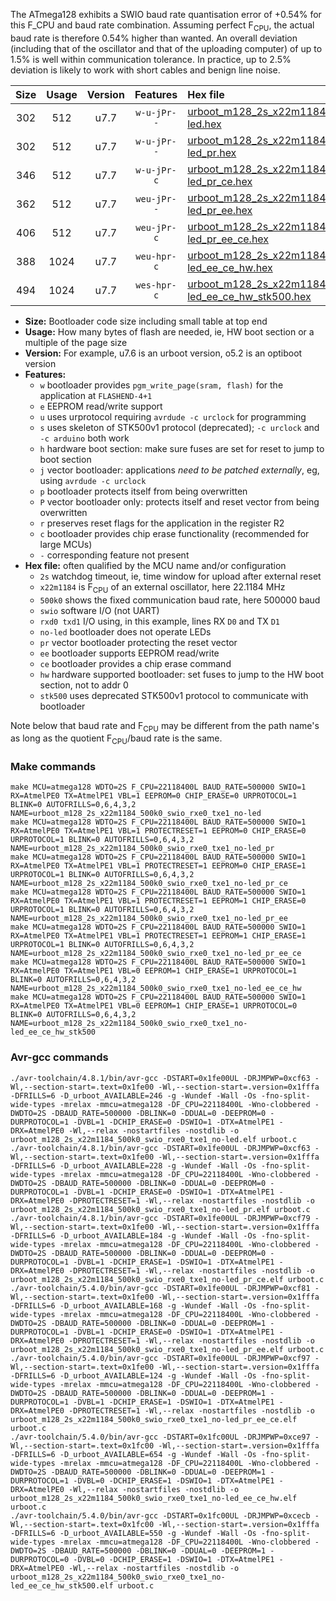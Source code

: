 The ATmega128 exhibits a SWIO baud rate quantisation error of +0.54% for this F_CPU and baud rate combination. Assuming perfect F<sub>CPU</sub>, the actual baud rate is therefore 0.54% higher than wanted. An overall deviation (including that of the oscillator and that of the uploading computer) of up to 1.5% is well within communication tolerance. In practice, up to 2.5% deviation is likely to work with short cables and benign line noise.

|Size|Usage|Version|Features|Hex file|
|:-:|:-:|:-:|:-:|:--|
|302|512|u7.7|`w-u-jPr--`|[urboot_m128_2s_x22m1184_500k0_swio_rxe0_txe1_no-led.hex](https://raw.githubusercontent.com/stefanrueger/urboot.hex/main/mcus/atmega128/watchdog_2_s/external_oscillator_x/22m118400_hz/%2B500k0_baud/uart0_rxe0_txe1/no-led/urboot_m128_2s_x22m1184_500k0_swio_rxe0_txe1_no-led.hex)|
|302|512|u7.7|`w-u-jPr--`|[urboot_m128_2s_x22m1184_500k0_swio_rxe0_txe1_no-led_pr.hex](https://raw.githubusercontent.com/stefanrueger/urboot.hex/main/mcus/atmega128/watchdog_2_s/external_oscillator_x/22m118400_hz/%2B500k0_baud/uart0_rxe0_txe1/no-led/urboot_m128_2s_x22m1184_500k0_swio_rxe0_txe1_no-led_pr.hex)|
|346|512|u7.7|`w-u-jPr-c`|[urboot_m128_2s_x22m1184_500k0_swio_rxe0_txe1_no-led_pr_ce.hex](https://raw.githubusercontent.com/stefanrueger/urboot.hex/main/mcus/atmega128/watchdog_2_s/external_oscillator_x/22m118400_hz/%2B500k0_baud/uart0_rxe0_txe1/no-led/urboot_m128_2s_x22m1184_500k0_swio_rxe0_txe1_no-led_pr_ce.hex)|
|362|512|u7.7|`weu-jPr--`|[urboot_m128_2s_x22m1184_500k0_swio_rxe0_txe1_no-led_pr_ee.hex](https://raw.githubusercontent.com/stefanrueger/urboot.hex/main/mcus/atmega128/watchdog_2_s/external_oscillator_x/22m118400_hz/%2B500k0_baud/uart0_rxe0_txe1/no-led/urboot_m128_2s_x22m1184_500k0_swio_rxe0_txe1_no-led_pr_ee.hex)|
|406|512|u7.7|`weu-jPr-c`|[urboot_m128_2s_x22m1184_500k0_swio_rxe0_txe1_no-led_pr_ee_ce.hex](https://raw.githubusercontent.com/stefanrueger/urboot.hex/main/mcus/atmega128/watchdog_2_s/external_oscillator_x/22m118400_hz/%2B500k0_baud/uart0_rxe0_txe1/no-led/urboot_m128_2s_x22m1184_500k0_swio_rxe0_txe1_no-led_pr_ee_ce.hex)|
|388|1024|u7.7|`weu-hpr-c`|[urboot_m128_2s_x22m1184_500k0_swio_rxe0_txe1_no-led_ee_ce_hw.hex](https://raw.githubusercontent.com/stefanrueger/urboot.hex/main/mcus/atmega128/watchdog_2_s/external_oscillator_x/22m118400_hz/%2B500k0_baud/uart0_rxe0_txe1/no-led/urboot_m128_2s_x22m1184_500k0_swio_rxe0_txe1_no-led_ee_ce_hw.hex)|
|494|1024|u7.7|`wes-hpr-c`|[urboot_m128_2s_x22m1184_500k0_swio_rxe0_txe1_no-led_ee_ce_hw_stk500.hex](https://raw.githubusercontent.com/stefanrueger/urboot.hex/main/mcus/atmega128/watchdog_2_s/external_oscillator_x/22m118400_hz/%2B500k0_baud/uart0_rxe0_txe1/no-led/urboot_m128_2s_x22m1184_500k0_swio_rxe0_txe1_no-led_ee_ce_hw_stk500.hex)|

- **Size:** Bootloader code size including small table at top end
- **Usage:** How many bytes of flash are needed, ie, HW boot section or a multiple of the page size
- **Version:** For example, u7.6 is an urboot version, o5.2 is an optiboot version
- **Features:**
  + `w` bootloader provides `pgm_write_page(sram, flash)` for the application at `FLASHEND-4+1`
  + `e` EEPROM read/write support
  + `u` uses urprotocol requiring `avrdude -c urclock` for programming
  + `s` uses skeleton of STK500v1 protocol (deprecated); `-c urclock` and `-c arduino` both work
  + `h` hardware boot section: make sure fuses are set for reset to jump to boot section
  + `j` vector bootloader: applications *need to be patched externally*, eg, using `avrdude -c urclock`
  + `p` bootloader protects itself from being overwritten
  + `P` vector bootloader only: protects itself and reset vector from being overwritten
  + `r` preserves reset flags for the application in the register R2
  + `c` bootloader provides chip erase functionality (recommended for large MCUs)
  + `-` corresponding feature not present
- **Hex file:** often qualified by the MCU name and/or configuration
  + `2s` watchdog timeout, ie, time window for upload after external reset
  + `x22m1184` is F<sub>CPU</sub> of an external oscillator, here 22.1184 MHz
  + `500k0` shows the fixed communication baud rate, here 500000 baud
  + `swio` software I/O (not UART)
  + `rxd0 txd1` I/O using, in this example, lines RX `D0` and TX `D1`
  + `no-led` bootloader does not operate LEDs
  + `pr` vector bootloader protecting the reset vector
  + `ee` bootloader supports EEPROM read/write
  + `ce` bootloader provides a chip erase command
  + `hw` hardware supported bootloader: set fuses to jump to the HW boot section, not to addr 0
  + `stk500` uses deprecated STK500v1 protocol to communicate with bootloader


Note below that baud rate and F<sub>CPU</sub> may be different from the path name's as long as the quotient F<sub>CPU</sub>/baud rate is the same.

### Make commands
```
make MCU=atmega128 WDTO=2S F_CPU=22118400L BAUD_RATE=500000 SWIO=1 RX=AtmelPE0 TX=AtmelPE1 VBL=1 EEPROM=0 CHIP_ERASE=0 URPROTOCOL=1 BLINK=0 AUTOFRILLS=0,6,4,3,2 NAME=urboot_m128_2s_x22m1184_500k0_swio_rxe0_txe1_no-led
make MCU=atmega128 WDTO=2S F_CPU=22118400L BAUD_RATE=500000 SWIO=1 RX=AtmelPE0 TX=AtmelPE1 VBL=1 PROTECTRESET=1 EEPROM=0 CHIP_ERASE=0 URPROTOCOL=1 BLINK=0 AUTOFRILLS=0,6,4,3,2 NAME=urboot_m128_2s_x22m1184_500k0_swio_rxe0_txe1_no-led_pr
make MCU=atmega128 WDTO=2S F_CPU=22118400L BAUD_RATE=500000 SWIO=1 RX=AtmelPE0 TX=AtmelPE1 VBL=1 PROTECTRESET=1 EEPROM=0 CHIP_ERASE=1 URPROTOCOL=1 BLINK=0 AUTOFRILLS=0,6,4,3,2 NAME=urboot_m128_2s_x22m1184_500k0_swio_rxe0_txe1_no-led_pr_ce
make MCU=atmega128 WDTO=2S F_CPU=22118400L BAUD_RATE=500000 SWIO=1 RX=AtmelPE0 TX=AtmelPE1 VBL=1 PROTECTRESET=1 EEPROM=1 CHIP_ERASE=0 URPROTOCOL=1 BLINK=0 AUTOFRILLS=0,6,4,3,2 NAME=urboot_m128_2s_x22m1184_500k0_swio_rxe0_txe1_no-led_pr_ee
make MCU=atmega128 WDTO=2S F_CPU=22118400L BAUD_RATE=500000 SWIO=1 RX=AtmelPE0 TX=AtmelPE1 VBL=1 PROTECTRESET=1 EEPROM=1 CHIP_ERASE=1 URPROTOCOL=1 BLINK=0 AUTOFRILLS=0,6,4,3,2 NAME=urboot_m128_2s_x22m1184_500k0_swio_rxe0_txe1_no-led_pr_ee_ce
make MCU=atmega128 WDTO=2S F_CPU=22118400L BAUD_RATE=500000 SWIO=1 RX=AtmelPE0 TX=AtmelPE1 VBL=0 EEPROM=1 CHIP_ERASE=1 URPROTOCOL=1 BLINK=0 AUTOFRILLS=0,6,4,3,2 NAME=urboot_m128_2s_x22m1184_500k0_swio_rxe0_txe1_no-led_ee_ce_hw
make MCU=atmega128 WDTO=2S F_CPU=22118400L BAUD_RATE=500000 SWIO=1 RX=AtmelPE0 TX=AtmelPE1 VBL=0 EEPROM=1 CHIP_ERASE=1 URPROTOCOL=0 BLINK=0 AUTOFRILLS=0,6,4,3,2 NAME=urboot_m128_2s_x22m1184_500k0_swio_rxe0_txe1_no-led_ee_ce_hw_stk500
```

### Avr-gcc commands
```
./avr-toolchain/4.8.1/bin/avr-gcc -DSTART=0x1fe00UL -DRJMPWP=0xcf63 -Wl,--section-start=.text=0x1fe00 -Wl,--section-start=.version=0x1fffa -DFRILLS=6 -D_urboot_AVAILABLE=246 -g -Wundef -Wall -Os -fno-split-wide-types -mrelax -mmcu=atmega128 -DF_CPU=22118400L -Wno-clobbered -DWDTO=2S -DBAUD_RATE=500000 -DBLINK=0 -DDUAL=0 -DEEPROM=0 -DURPROTOCOL=1 -DVBL=1 -DCHIP_ERASE=0 -DSWIO=1 -DTX=AtmelPE1 -DRX=AtmelPE0 -Wl,--relax -nostartfiles -nostdlib -o urboot_m128_2s_x22m1184_500k0_swio_rxe0_txe1_no-led.elf urboot.c
./avr-toolchain/4.8.1/bin/avr-gcc -DSTART=0x1fe00UL -DRJMPWP=0xcf63 -Wl,--section-start=.text=0x1fe00 -Wl,--section-start=.version=0x1fffa -DFRILLS=6 -D_urboot_AVAILABLE=228 -g -Wundef -Wall -Os -fno-split-wide-types -mrelax -mmcu=atmega128 -DF_CPU=22118400L -Wno-clobbered -DWDTO=2S -DBAUD_RATE=500000 -DBLINK=0 -DDUAL=0 -DEEPROM=0 -DURPROTOCOL=1 -DVBL=1 -DCHIP_ERASE=0 -DSWIO=1 -DTX=AtmelPE1 -DRX=AtmelPE0 -DPROTECTRESET=1 -Wl,--relax -nostartfiles -nostdlib -o urboot_m128_2s_x22m1184_500k0_swio_rxe0_txe1_no-led_pr.elf urboot.c
./avr-toolchain/4.8.1/bin/avr-gcc -DSTART=0x1fe00UL -DRJMPWP=0xcf79 -Wl,--section-start=.text=0x1fe00 -Wl,--section-start=.version=0x1fffa -DFRILLS=6 -D_urboot_AVAILABLE=184 -g -Wundef -Wall -Os -fno-split-wide-types -mrelax -mmcu=atmega128 -DF_CPU=22118400L -Wno-clobbered -DWDTO=2S -DBAUD_RATE=500000 -DBLINK=0 -DDUAL=0 -DEEPROM=0 -DURPROTOCOL=1 -DVBL=1 -DCHIP_ERASE=1 -DSWIO=1 -DTX=AtmelPE1 -DRX=AtmelPE0 -DPROTECTRESET=1 -Wl,--relax -nostartfiles -nostdlib -o urboot_m128_2s_x22m1184_500k0_swio_rxe0_txe1_no-led_pr_ce.elf urboot.c
./avr-toolchain/5.4.0/bin/avr-gcc -DSTART=0x1fe00UL -DRJMPWP=0xcf81 -Wl,--section-start=.text=0x1fe00 -Wl,--section-start=.version=0x1fffa -DFRILLS=6 -D_urboot_AVAILABLE=168 -g -Wundef -Wall -Os -fno-split-wide-types -mrelax -mmcu=atmega128 -DF_CPU=22118400L -Wno-clobbered -DWDTO=2S -DBAUD_RATE=500000 -DBLINK=0 -DDUAL=0 -DEEPROM=1 -DURPROTOCOL=1 -DVBL=1 -DCHIP_ERASE=0 -DSWIO=1 -DTX=AtmelPE1 -DRX=AtmelPE0 -DPROTECTRESET=1 -Wl,--relax -nostartfiles -nostdlib -o urboot_m128_2s_x22m1184_500k0_swio_rxe0_txe1_no-led_pr_ee.elf urboot.c
./avr-toolchain/5.4.0/bin/avr-gcc -DSTART=0x1fe00UL -DRJMPWP=0xcf97 -Wl,--section-start=.text=0x1fe00 -Wl,--section-start=.version=0x1fffa -DFRILLS=6 -D_urboot_AVAILABLE=124 -g -Wundef -Wall -Os -fno-split-wide-types -mrelax -mmcu=atmega128 -DF_CPU=22118400L -Wno-clobbered -DWDTO=2S -DBAUD_RATE=500000 -DBLINK=0 -DDUAL=0 -DEEPROM=1 -DURPROTOCOL=1 -DVBL=1 -DCHIP_ERASE=1 -DSWIO=1 -DTX=AtmelPE1 -DRX=AtmelPE0 -DPROTECTRESET=1 -Wl,--relax -nostartfiles -nostdlib -o urboot_m128_2s_x22m1184_500k0_swio_rxe0_txe1_no-led_pr_ee_ce.elf urboot.c
./avr-toolchain/5.4.0/bin/avr-gcc -DSTART=0x1fc00UL -DRJMPWP=0xce97 -Wl,--section-start=.text=0x1fc00 -Wl,--section-start=.version=0x1fffa -DFRILLS=6 -D_urboot_AVAILABLE=654 -g -Wundef -Wall -Os -fno-split-wide-types -mrelax -mmcu=atmega128 -DF_CPU=22118400L -Wno-clobbered -DWDTO=2S -DBAUD_RATE=500000 -DBLINK=0 -DDUAL=0 -DEEPROM=1 -DURPROTOCOL=1 -DVBL=0 -DCHIP_ERASE=1 -DSWIO=1 -DTX=AtmelPE1 -DRX=AtmelPE0 -Wl,--relax -nostartfiles -nostdlib -o urboot_m128_2s_x22m1184_500k0_swio_rxe0_txe1_no-led_ee_ce_hw.elf urboot.c
./avr-toolchain/5.4.0/bin/avr-gcc -DSTART=0x1fc00UL -DRJMPWP=0xcecb -Wl,--section-start=.text=0x1fc00 -Wl,--section-start=.version=0x1fffa -DFRILLS=6 -D_urboot_AVAILABLE=550 -g -Wundef -Wall -Os -fno-split-wide-types -mrelax -mmcu=atmega128 -DF_CPU=22118400L -Wno-clobbered -DWDTO=2S -DBAUD_RATE=500000 -DBLINK=0 -DDUAL=0 -DEEPROM=1 -DURPROTOCOL=0 -DVBL=0 -DCHIP_ERASE=1 -DSWIO=1 -DTX=AtmelPE1 -DRX=AtmelPE0 -Wl,--relax -nostartfiles -nostdlib -o urboot_m128_2s_x22m1184_500k0_swio_rxe0_txe1_no-led_ee_ce_hw_stk500.elf urboot.c
```

